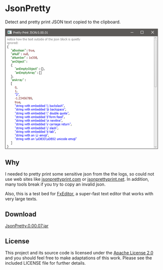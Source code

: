 # JsonPretty

Detect and pretty print JSON text copied to the clipboard.

![screenshot](https://github.com/andy-goryachev/JsonPretty/blob/master/doc/screenshot.png)

## Why

I needed to pretty print some sensitive json from the the logs, so could not use web sites like
[jsonprettyprint.com](http://jsonprettyprint.com/)
or
[jsonprettyprint.net](http://jsonprettyprint.net/).  In addition, many tools break if you try to copy an invalid json.

Also, this is a test bed for 
[FxEditor](https://github.com/andy-goryachev/FxEditor),
a super-fast text editor that works with very large texts. 

## Download

[JsonPretty.0.00.07.jar](https://github.com/andy-goryachev/JsonPretty/raw/master/releases/JsonPretty.0.00.07.jar)

## License

This project and its source code is licensed under the [Apache License 2.0](http://www.apache.org/licenses/LICENSE-2.0) and you should feel free to make adaptations of this work. Please see the included LICENSE file for further details.
